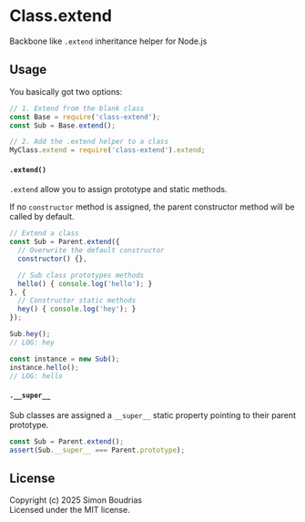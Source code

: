 Class.extend
============

Backbone like `.extend` inheritance helper for Node.js

Usage
------------

You basically got two options:

``` javascript
// 1. Extend from the blank class
const Base = require('class-extend');
const Sub = Base.extend();

// 2. Add the .extend helper to a class
MyClass.extend = require('class-extend').extend;
```

#### `.extend()`

`.extend` allow you to assign prototype and static methods.

If no `constructor` method is assigned, the parent constructor method will be called by default.

``` javascript
// Extend a class
const Sub = Parent.extend({
  // Overwrite the default constructor
  constructor() {},

  // Sub class prototypes methods
  hello() { console.log('hello'); }
}, {
  // Constructor static methods
  hey() { console.log('hey'); }
});

Sub.hey();
// LOG: hey

const instance = new Sub();
instance.hello();
// LOG: hello
```

#### `.__super__`

Sub classes are assigned a `__super__` static property pointing to their parent prototype.

``` javascript
const Sub = Parent.extend();
assert(Sub.__super__ === Parent.prototype);
```

License
---------------

Copyright (c) 2025 Simon Boudrias  
Licensed under the MIT license.
